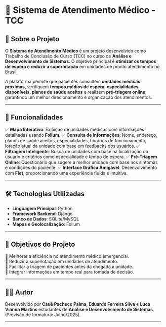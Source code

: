 # 🏥 Sistema de Atendimento Médico - TCC

## 📌 Sobre o Projeto
O **Sistema de Atendimento Médico** é um projeto desenvolvido como Trabalho de Conclusão de Curso (TCC) no curso de **Análise e Desenvolvimento de Sistemas**. O objetivo principal é **otimizar os tempos de espera e reduzir a superlotação** em unidades de pronto atendimento no Brasil.

A plataforma permite que pacientes consultem **unidades médicas próximas**, verifiquem **tempos médios de espera, especialidades disponíveis, planos de saúde aceitos** e realizem **pré-triagem online**, garantindo um melhor direcionamento e organização dos atendimentos.

---

## 🎯 Funcionalidades
✅ **Mapa Interativo**: Exibição de unidades médicas com informações detalhadas usando **Folium**.
✅ **Consulta de Informações**: Nome, endereço, planos de saúde aceitos, especialidades, horários de funcionamento, lotação atual da unidade com base em feedbacks dos usuários.
✅ **Filtragem Inteligente**: Busca de unidades com base na localização do usuário e critérios como especialidade e tempo de espera.
✅ **Pré-Triagem Online**: Questionário que sugere a melhor unidade com base nos sintomas e condições do paciente.
✅ **Interface Gráfica Amigável**: Desenvolvimento com **Flet**, proporcionando uma experiência fluida e intuitiva.

---

## 🛠️ Tecnologias Utilizadas
- **Linguagem Principal**: Python
- **Framework Backend**: Django
- **Banco de Dados**: SQLite/MySQL
- **Mapas e Geolocalização**: Folium

---

## 🚀 Objetivos do Projeto
🔹 Melhorar a eficiência no atendimento médico emergencial.  
🔹 Reduzir a superlotação em unidades de atendimento.  
🔹 Facilitar a triagem de pacientes antes da chegada à unidade.  
🔹 Integrar informações em tempo real para tomada de decisão.  

---

## 👨‍💻 Autor
Desenvolvido por **Cauê Pacheco Palma**, **Eduardo Ferreira Silva** e **Luca Vianna Martins** estudantes de **Análise e Desenvolvimento de Sistemas** (Previsão de formatura: Julho/2025).  

---


